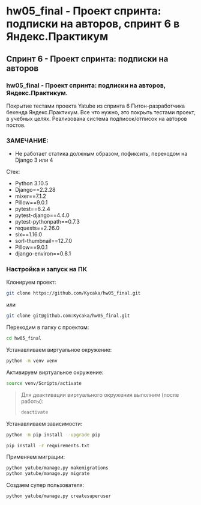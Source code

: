 # hw05_final - Проект спринта: подписки на авторов, спринт 6 в Яндекс.Практикум

## Спринт 6 - Проект спринта: подписки на авторов

### hw05_final - Проект спринта: подписки на авторов, Яндекс.Практикум.

Покрытие тестами проекта Yatube из спринта 6 Питон-разработчика бекенда Яндекс.Практикум. Все что нужно, это покрыть тестами проект, в учебных целях. Реализована система подписок/отписок на авторов постов.

### **ЗАМЕЧАНИЕ**:
* Не работает статика должным образом, пофиксить, переходом на Django 3 или 4

Стек:

- Python 3.10.5
- Django==2.2.28
- mixer==7.1.2
- Pillow==9.0.1
- pytest==6.2.4
- pytest-django==4.4.0
- pytest-pythonpath==0.7.3
- requests==2.26.0
- six==1.16.0
- sorl-thumbnail==12.7.0
- Pillow==9.0.1
- django-environ==0.8.1

### Настройка и запуск на ПК

Клонируем проект:

```bash
git clone https://github.com/Kycaka/hw05_final.git
```

или

```bash
git clone git@github.com:Kycaka/hw05_final.git
```

Переходим в папку с проектом:

```bash
cd hw05_final
```

Устанавливаем виртуальное окружение:

```bash
python -m venv venv
```

Активируем виртуальное окружение:

```bash
source venv/Scripts/activate
```

> Для деактивации виртуального окружения выполним (после работы):
> ```bash
> deactivate
> ```

Устанавливаем зависимости:

```bash
python -m pip install --upgrade pip
```
```bash
pip install -r requirements.txt
```

Применяем миграции:

```bash
python yatube/manage.py makemigrations
python yatube/manage.py migrate
```

Создаем супер пользователя:

```bash
python yatube/manage.py createsuperuser
```
